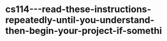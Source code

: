 # cs114---read-these-instructions-repeatedly-until-you-understand-then-begin-your-project-if-somethi